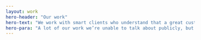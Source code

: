 ```yaml
---
layout: work
hero-header: "Our work"
hero-text: "We work with smart clients who understand that a great customer experience is the key to excellent business."
hero-para: "A lot of our work we’re unable to talk about publicly, but get in touch to find out about clients we’ve helped in your industry."
---
```


